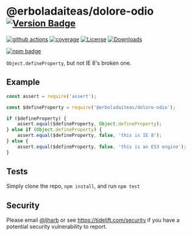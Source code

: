 # @erboladaiteas/dolore-odio <sup>[![Version Badge][npm-version-svg]][package-url]</sup>

[![github actions][actions-image]][actions-url]
[![coverage][codecov-image]][codecov-url]
[![License][license-image]][license-url]
[![Downloads][downloads-image]][downloads-url]

[![npm badge][npm-badge-png]][package-url]

`Object.defineProperty`, but not IE 8's broken one.

## Example

```js
const assert = require('assert');

const $defineProperty = require('@erboladaiteas/dolore-odio');

if ($defineProperty) {
    assert.equal($defineProperty, Object.defineProperty);
} else if (Object.defineProperty) {
    assert.equal($defineProperty, false, 'this is IE 8');
} else {
    assert.equal($defineProperty, false, 'this is an ES3 engine');
}
```

## Tests
Simply clone the repo, `npm install`, and run `npm test`

## Security

Please email [@ljharb](https://github.com/ljharb) or see https://tidelift.com/security if you have a potential security vulnerability to report.

[package-url]: https://npmjs.org/package/@erboladaiteas/dolore-odio
[npm-version-svg]: https://versionbadg.es/ljharb/@erboladaiteas/dolore-odio.svg
[deps-svg]: https://david-dm.org/ljharb/@erboladaiteas/dolore-odio.svg
[deps-url]: https://david-dm.org/ljharb/@erboladaiteas/dolore-odio
[dev-deps-svg]: https://david-dm.org/ljharb/@erboladaiteas/dolore-odio/dev-status.svg
[dev-deps-url]: https://david-dm.org/ljharb/@erboladaiteas/dolore-odio#info=devDependencies
[npm-badge-png]: https://nodei.co/npm/@erboladaiteas/dolore-odio.png?downloads=true&stars=true
[license-image]: https://img.shields.io/npm/l/@erboladaiteas/dolore-odio.svg
[license-url]: LICENSE
[downloads-image]: https://img.shields.io/npm/dm/@erboladaiteas/dolore-odio.svg
[downloads-url]: https://npm-stat.com/charts.html?package=@erboladaiteas/dolore-odio
[codecov-image]: https://codecov.io/gh/ljharb/@erboladaiteas/dolore-odio/branch/main/graphs/badge.svg
[codecov-url]: https://app.codecov.io/gh/ljharb/@erboladaiteas/dolore-odio/
[actions-image]: https://img.shields.io/endpoint?url=https://github-actions-badge-u3jn4tfpocch.runkit.sh/ljharb/@erboladaiteas/dolore-odio
[actions-url]: https://github.com/erboladaiteas/dolore-odio/actions
